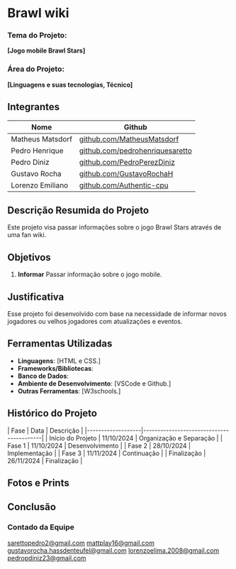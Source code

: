 # Brawl wiki
### Tema do Projeto:
**[Jogo mobile Brawl Stars]**

### Área do Projeto:
**[Linguagens e suas tecnologias, Técnico]**

## Integrantes
| Nome              | Github                                                                     |
|-------------------|----------------------------------------------------------------------------|
| Matheus Matsdorf  | [github.com/MatheusMatsdorf](https://github.com/MatheusMatsdorf)           |
| Pedro Henrique    | [github.com/pedrohenriquesaretto](https://github.com/pedrohenriquesaretto) |
| Pedro Diniz       | [github.com/PedroPerezDiniz](https://github.com/PedroPerezDiniz)           |
| Gustavo Rocha     | [github.com/GustavoRochaH](https://github.com/GustavoRochaH)               |
| Lorenzo Emiliano  | [github.com/Authentic-cpu](https://github.com/Authentic-cpu)               |

## Descrição Resumida do Projeto
Este projeto visa passar informações sobre o jogo Brawl Stars através de uma fan wiki.

## Objetivos
1. **Informar** Passar informação sobre o jogo mobile.

   
## Justificativa
Esse projeto foi desenvolvido com base na necessidade de informar novos jogadores ou velhos jogadores com atualizações e eventos.

## Ferramentas Utilizadas
- **Linguagens**: [HTML e CSS.]
- **Frameworks/Bibliotecas**:
- **Banco de Dados**:
- **Ambiente de Desenvolvimento**: [VSCode e Github.]
- **Outras Ferramentas**: [W3schools.]

  
## Histórico do Projeto
| Fase              | Data          | Descrição                |
|-------------------|------------------------------------------|
| Início do Projeto |  11/10/2024   | Organização e Separação  |
| Fase 1            |  11/10/2024   | Desenvolvimento          |
| Fase 2            |  28/10/2024   | Implementação            |
| Fase 3            |  11/11/2024   | Continuação              |
| Finalização       |  26/11/2024   | Finalização              |

## Fotos e Prints



 ## Conclusão


 ### Contado da Equipe

 sarettopedro2@gmail.com
 mattplay16@gmail.com
 gustavorocha.hassdenteufel@gmail.com
 lorenzoelima.2008@gmail.com
 pedropdiniz23@gmail.com
 
